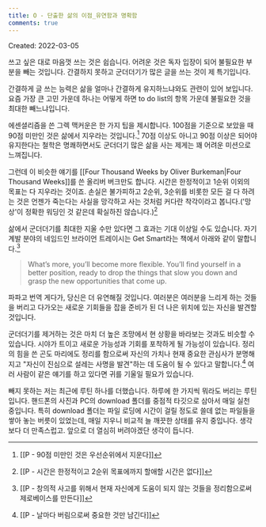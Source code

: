 ```yaml
---
title: O - 단출한 삶의 이점_유연함과 명확함
comments: true
---
```


Created: 2022-03-05

쓰고 싶은 대로 마음껏 쓰는 것은 쉽습니다. 어려운 것은 독자 입장이 되어 불필요한 부분을 빼는 것입니다. 간결하지 못하고 군더더기가 많은 글을 쓰는 것이 제 특기입니다. 

간결하게 글 쓰는 능력은 삶을 얼마나 간결하게 유지하느냐와도 관련이 있어 보입니다. 요즘 가장 큰 고민 가운데 하나는 어떻게 하면 to do list의 항목 가운데 불필요한 것을 최대한 빼느냐입니다.

에센셜리즘을 쓴 그렉 맥커운은 한 가지 팁을 제시합니다. 100점을 기준으로 보았을 때 90점 미만인 것은 삶에서 지우라는 것입니다.[^1] 70점 이상도 아니고 90점 이상은 되어야 유지한다는 철학은 명쾌하면서도 군더더기 많은 삶을 사는 제게는 꽤 어려운 미션으로 느껴집니다.

그런데 이 비슷한 얘기를 [[Four Thousand Weeks by Oliver Burkeman|Four Thousand Weeks]]를 쓴 올리버 버크만도 합니다. 시간은 한정적이고 1순위 이외의 목표는 다 지우라는 것이죠. 손실은 불가피하고 2순위, 3순위를 비롯한 모든 걸 다 하려는 것은 언젠가 죽는다는 사실을 망각하고 사는 것처럼 커다란 착각이라고 봅니다.('망상'이 정확한 워딩인 것 같은데 확실하진 않습니다.)[^2]

삶에서 군더더기를 최대한 지울 수만 있다면 그 효과는 기대 이상일 수도 있습니다. 자기계발 분야의 네임드인 브라이언 트레이시는  Get Smart라는 책에서 아래와 같이 말합니다.[^3]


>What’s more, you’ll become more flexible. You’ll find yourself in a better position, ready to drop the things that slow you down and grasp the new opportunities that come up.
>
파파고 번역
게다가, 당신은 더 유연해질 것입니다. 여러분은 여러분을 느리게 하는 것들을 버리고 다가오는 새로운 기회들을 잡을 준비가 된 더 나은 위치에 있는 자신을 발견할 것입니다.

군더더기를 제거하는 것은 마치 더 높은 조망에서 현 상황을 바라보는 것과도 비슷할 수 있습니다. 시야가 트이고 새로운 가능성과 기회를 포착하게 될 가능성이 있습니다. 정리의 힘을 쓴 곤도 마리에도 정리를 함으로써 자신의 가치나 현재 중요한 관심사가 분명해지고 "자신이 진심으로 설레는 사명을 발견"하는 데 도움이 될 수 있다고 말합니다.[^4] 여러 사람이 같은 얘기를 하고 있다면 귀를 기울일 필요가 있습니다. 

빼지 못하는 저는 최근에 루틴 하나를 더했습니다. 하루에 한 가지씩 뭐라도 버리는 루틴입니다. 핸드폰의 사진과 PC의 download 폴더를 중점적 타깃으로 삼아서 매일 실천 중입니다. 특히 download 폴더는 파일 로딩에 시간이 걸릴 정도로 쓸데 없는 파일들을 쌓아 놓는 버릇이 있었는데, 매일 지우니 비교적 늘 깨끗한 상태를 유지 중입니다. 생각보다 더 만족스럽고. 앞으로 더 열심히 버려야겠단 생각이 듭니다.


[^1]:[[P - 90점 미만인 것은 우선순위에서 지운다]]
[^2]:[[P - 시간은 한정적이고 2순위 목표에까지 할애할 시간은 없다]]
[^3]:[[P - 창의적 사고를 위해서 현재 자신에게 도움이 되지 않는 것들을 정리함으로써 제로베이스를 만든다]]
[^4]:[[P - 날마다 버림으로써 중요한 것만 남긴다]]